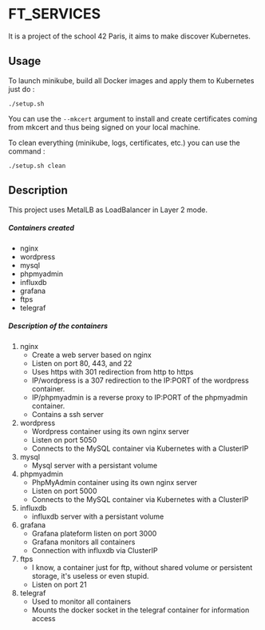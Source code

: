 # FT_SERVICES

It is a project of the school 42 Paris, it aims to make discover Kubernetes.

## Usage

To launch minikube, build all Docker images and apply them to Kubernetes just do :

```
./setup.sh
```

You can use the `--mkcert` argument to install and create certificates coming from mkcert and thus being signed on your local machine.

To clean everything (minikube, logs, certificates, etc.) you can use the command :

```
./setup.sh clean
```

## Description

This project uses MetalLB as LoadBalancer in Layer 2 mode.

##### Containers created

- nginx
- wordpress
- mysql
- phpmyadmin
- influxdb
- grafana
- ftps
- telegraf

##### Description of the containers

1. nginx
	- Create a web server based on nginx
	- Listen on port 80, 443, and 22
	- Uses https with 301 redirection from http to https
	- IP/wordpress is a 307 redirection to the IP:PORT of the wordpress container.
	- IP/phpmyadmin is a reverse proxy to IP:PORT of the phpmyadmin container.
	- Contains a ssh server
2. wordpress
	- Wordpress container using its own nginx server
	- Listen on port 5050
	- Connects to the MySQL container via Kubernetes with a ClusterIP
3. mysql
	- Mysql server with a persistant volume
4. phpmyadmin
	- PhpMyAdmin container using its own nginx server
	- Listen on port 5000
	- Connects to the MySQL container via Kubernetes with a ClusterIP
5. influxdb
	- influxdb server with a persistant volume
6. grafana
	- Grafana plateform listen on port 3000
	- Grafana monitors all containers
	- Connection with influxdb via ClusterIP
7. ftps
	- I know, a container just for ftp, without shared volume or persistent storage, it's useless or even stupid.
	- Listen on port 21
8. telegraf
	- Used to monitor all containers
	- Mounts the docker socket in the telegraf container for information access
